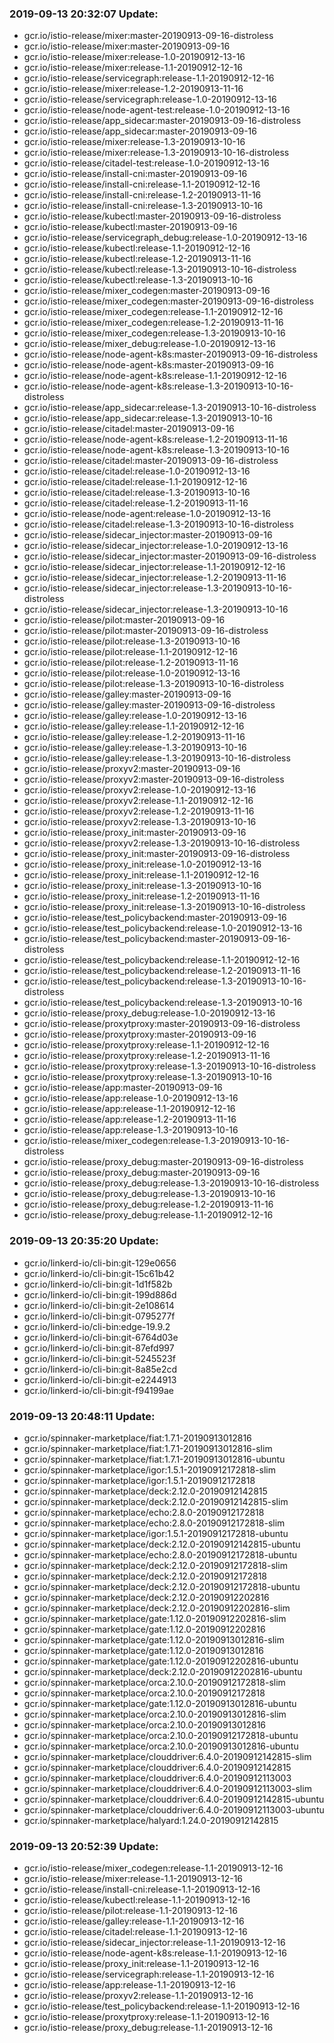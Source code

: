 ### 2019-09-13 20:32:07 Update:

- gcr.io/istio-release/mixer:master-20190913-09-16-distroless
- gcr.io/istio-release/mixer:master-20190913-09-16
- gcr.io/istio-release/mixer:release-1.0-20190912-13-16
- gcr.io/istio-release/mixer:release-1.1-20190912-12-16
- gcr.io/istio-release/servicegraph:release-1.1-20190912-12-16
- gcr.io/istio-release/mixer:release-1.2-20190913-11-16
- gcr.io/istio-release/servicegraph:release-1.0-20190912-13-16
- gcr.io/istio-release/node-agent-test:release-1.0-20190912-13-16
- gcr.io/istio-release/app_sidecar:master-20190913-09-16-distroless
- gcr.io/istio-release/app_sidecar:master-20190913-09-16
- gcr.io/istio-release/mixer:release-1.3-20190913-10-16
- gcr.io/istio-release/mixer:release-1.3-20190913-10-16-distroless
- gcr.io/istio-release/citadel-test:release-1.0-20190912-13-16
- gcr.io/istio-release/install-cni:master-20190913-09-16
- gcr.io/istio-release/install-cni:release-1.1-20190912-12-16
- gcr.io/istio-release/install-cni:release-1.2-20190913-11-16
- gcr.io/istio-release/install-cni:release-1.3-20190913-10-16
- gcr.io/istio-release/kubectl:master-20190913-09-16-distroless
- gcr.io/istio-release/kubectl:master-20190913-09-16
- gcr.io/istio-release/servicegraph_debug:release-1.0-20190912-13-16
- gcr.io/istio-release/kubectl:release-1.1-20190912-12-16
- gcr.io/istio-release/kubectl:release-1.2-20190913-11-16
- gcr.io/istio-release/kubectl:release-1.3-20190913-10-16-distroless
- gcr.io/istio-release/kubectl:release-1.3-20190913-10-16
- gcr.io/istio-release/mixer_codegen:master-20190913-09-16
- gcr.io/istio-release/mixer_codegen:master-20190913-09-16-distroless
- gcr.io/istio-release/mixer_codegen:release-1.1-20190912-12-16
- gcr.io/istio-release/mixer_codegen:release-1.2-20190913-11-16
- gcr.io/istio-release/mixer_codegen:release-1.3-20190913-10-16
- gcr.io/istio-release/mixer_debug:release-1.0-20190912-13-16
- gcr.io/istio-release/node-agent-k8s:master-20190913-09-16-distroless
- gcr.io/istio-release/node-agent-k8s:master-20190913-09-16
- gcr.io/istio-release/node-agent-k8s:release-1.1-20190912-12-16
- gcr.io/istio-release/node-agent-k8s:release-1.3-20190913-10-16-distroless
- gcr.io/istio-release/app_sidecar:release-1.3-20190913-10-16-distroless
- gcr.io/istio-release/app_sidecar:release-1.3-20190913-10-16
- gcr.io/istio-release/citadel:master-20190913-09-16
- gcr.io/istio-release/node-agent-k8s:release-1.2-20190913-11-16
- gcr.io/istio-release/node-agent-k8s:release-1.3-20190913-10-16
- gcr.io/istio-release/citadel:master-20190913-09-16-distroless
- gcr.io/istio-release/citadel:release-1.0-20190912-13-16
- gcr.io/istio-release/citadel:release-1.1-20190912-12-16
- gcr.io/istio-release/citadel:release-1.3-20190913-10-16
- gcr.io/istio-release/citadel:release-1.2-20190913-11-16
- gcr.io/istio-release/node-agent:release-1.0-20190912-13-16
- gcr.io/istio-release/citadel:release-1.3-20190913-10-16-distroless
- gcr.io/istio-release/sidecar_injector:master-20190913-09-16
- gcr.io/istio-release/sidecar_injector:release-1.0-20190912-13-16
- gcr.io/istio-release/sidecar_injector:master-20190913-09-16-distroless
- gcr.io/istio-release/sidecar_injector:release-1.1-20190912-12-16
- gcr.io/istio-release/sidecar_injector:release-1.2-20190913-11-16
- gcr.io/istio-release/sidecar_injector:release-1.3-20190913-10-16-distroless
- gcr.io/istio-release/sidecar_injector:release-1.3-20190913-10-16
- gcr.io/istio-release/pilot:master-20190913-09-16
- gcr.io/istio-release/pilot:master-20190913-09-16-distroless
- gcr.io/istio-release/pilot:release-1.3-20190913-10-16
- gcr.io/istio-release/pilot:release-1.1-20190912-12-16
- gcr.io/istio-release/pilot:release-1.2-20190913-11-16
- gcr.io/istio-release/pilot:release-1.0-20190912-13-16
- gcr.io/istio-release/pilot:release-1.3-20190913-10-16-distroless
- gcr.io/istio-release/galley:master-20190913-09-16
- gcr.io/istio-release/galley:master-20190913-09-16-distroless
- gcr.io/istio-release/galley:release-1.0-20190912-13-16
- gcr.io/istio-release/galley:release-1.1-20190912-12-16
- gcr.io/istio-release/galley:release-1.2-20190913-11-16
- gcr.io/istio-release/galley:release-1.3-20190913-10-16
- gcr.io/istio-release/galley:release-1.3-20190913-10-16-distroless
- gcr.io/istio-release/proxyv2:master-20190913-09-16
- gcr.io/istio-release/proxyv2:master-20190913-09-16-distroless
- gcr.io/istio-release/proxyv2:release-1.0-20190912-13-16
- gcr.io/istio-release/proxyv2:release-1.1-20190912-12-16
- gcr.io/istio-release/proxyv2:release-1.2-20190913-11-16
- gcr.io/istio-release/proxyv2:release-1.3-20190913-10-16
- gcr.io/istio-release/proxy_init:master-20190913-09-16
- gcr.io/istio-release/proxyv2:release-1.3-20190913-10-16-distroless
- gcr.io/istio-release/proxy_init:master-20190913-09-16-distroless
- gcr.io/istio-release/proxy_init:release-1.0-20190912-13-16
- gcr.io/istio-release/proxy_init:release-1.1-20190912-12-16
- gcr.io/istio-release/proxy_init:release-1.3-20190913-10-16
- gcr.io/istio-release/proxy_init:release-1.2-20190913-11-16
- gcr.io/istio-release/proxy_init:release-1.3-20190913-10-16-distroless
- gcr.io/istio-release/test_policybackend:master-20190913-09-16
- gcr.io/istio-release/test_policybackend:release-1.0-20190912-13-16
- gcr.io/istio-release/test_policybackend:master-20190913-09-16-distroless
- gcr.io/istio-release/test_policybackend:release-1.1-20190912-12-16
- gcr.io/istio-release/test_policybackend:release-1.2-20190913-11-16
- gcr.io/istio-release/test_policybackend:release-1.3-20190913-10-16-distroless
- gcr.io/istio-release/test_policybackend:release-1.3-20190913-10-16
- gcr.io/istio-release/proxy_debug:release-1.0-20190912-13-16
- gcr.io/istio-release/proxytproxy:master-20190913-09-16-distroless
- gcr.io/istio-release/proxytproxy:master-20190913-09-16
- gcr.io/istio-release/proxytproxy:release-1.1-20190912-12-16
- gcr.io/istio-release/proxytproxy:release-1.2-20190913-11-16
- gcr.io/istio-release/proxytproxy:release-1.3-20190913-10-16-distroless
- gcr.io/istio-release/proxytproxy:release-1.3-20190913-10-16
- gcr.io/istio-release/app:master-20190913-09-16
- gcr.io/istio-release/app:release-1.0-20190912-13-16
- gcr.io/istio-release/app:release-1.1-20190912-12-16
- gcr.io/istio-release/app:release-1.2-20190913-11-16
- gcr.io/istio-release/app:release-1.3-20190913-10-16
- gcr.io/istio-release/mixer_codegen:release-1.3-20190913-10-16-distroless
- gcr.io/istio-release/proxy_debug:master-20190913-09-16-distroless
- gcr.io/istio-release/proxy_debug:master-20190913-09-16
- gcr.io/istio-release/proxy_debug:release-1.3-20190913-10-16-distroless
- gcr.io/istio-release/proxy_debug:release-1.3-20190913-10-16
- gcr.io/istio-release/proxy_debug:release-1.2-20190913-11-16
- gcr.io/istio-release/proxy_debug:release-1.1-20190912-12-16
### 2019-09-13 20:35:20 Update:

- gcr.io/linkerd-io/cli-bin:git-129e0656
- gcr.io/linkerd-io/cli-bin:git-15c61b42
- gcr.io/linkerd-io/cli-bin:git-1d1f582b
- gcr.io/linkerd-io/cli-bin:git-199d886d
- gcr.io/linkerd-io/cli-bin:git-2e108614
- gcr.io/linkerd-io/cli-bin:git-0795277f
- gcr.io/linkerd-io/cli-bin:edge-19.9.2
- gcr.io/linkerd-io/cli-bin:git-6764d03e
- gcr.io/linkerd-io/cli-bin:git-87efd997
- gcr.io/linkerd-io/cli-bin:git-5245523f
- gcr.io/linkerd-io/cli-bin:git-8a85e2cd
- gcr.io/linkerd-io/cli-bin:git-e2244913
- gcr.io/linkerd-io/cli-bin:git-f94199ae
### 2019-09-13 20:48:11 Update:

- gcr.io/spinnaker-marketplace/fiat:1.7.1-20190913012816
- gcr.io/spinnaker-marketplace/fiat:1.7.1-20190913012816-slim
- gcr.io/spinnaker-marketplace/fiat:1.7.1-20190913012816-ubuntu
- gcr.io/spinnaker-marketplace/igor:1.5.1-20190912172818-slim
- gcr.io/spinnaker-marketplace/igor:1.5.1-20190912172818
- gcr.io/spinnaker-marketplace/deck:2.12.0-20190912142815
- gcr.io/spinnaker-marketplace/deck:2.12.0-20190912142815-slim
- gcr.io/spinnaker-marketplace/echo:2.8.0-20190912172818
- gcr.io/spinnaker-marketplace/echo:2.8.0-20190912172818-slim
- gcr.io/spinnaker-marketplace/igor:1.5.1-20190912172818-ubuntu
- gcr.io/spinnaker-marketplace/deck:2.12.0-20190912142815-ubuntu
- gcr.io/spinnaker-marketplace/echo:2.8.0-20190912172818-ubuntu
- gcr.io/spinnaker-marketplace/deck:2.12.0-20190912172818-slim
- gcr.io/spinnaker-marketplace/deck:2.12.0-20190912172818
- gcr.io/spinnaker-marketplace/deck:2.12.0-20190912172818-ubuntu
- gcr.io/spinnaker-marketplace/deck:2.12.0-20190912202816
- gcr.io/spinnaker-marketplace/deck:2.12.0-20190912202816-slim
- gcr.io/spinnaker-marketplace/gate:1.12.0-20190912202816-slim
- gcr.io/spinnaker-marketplace/gate:1.12.0-20190912202816
- gcr.io/spinnaker-marketplace/gate:1.12.0-20190913012816-slim
- gcr.io/spinnaker-marketplace/gate:1.12.0-20190913012816
- gcr.io/spinnaker-marketplace/gate:1.12.0-20190912202816-ubuntu
- gcr.io/spinnaker-marketplace/deck:2.12.0-20190912202816-ubuntu
- gcr.io/spinnaker-marketplace/orca:2.10.0-20190912172818-slim
- gcr.io/spinnaker-marketplace/orca:2.10.0-20190912172818
- gcr.io/spinnaker-marketplace/gate:1.12.0-20190913012816-ubuntu
- gcr.io/spinnaker-marketplace/orca:2.10.0-20190913012816-slim
- gcr.io/spinnaker-marketplace/orca:2.10.0-20190913012816
- gcr.io/spinnaker-marketplace/orca:2.10.0-20190912172818-ubuntu
- gcr.io/spinnaker-marketplace/orca:2.10.0-20190913012816-ubuntu
- gcr.io/spinnaker-marketplace/clouddriver:6.4.0-20190912142815-slim
- gcr.io/spinnaker-marketplace/clouddriver:6.4.0-20190912142815
- gcr.io/spinnaker-marketplace/clouddriver:6.4.0-20190912113003
- gcr.io/spinnaker-marketplace/clouddriver:6.4.0-20190912113003-slim
- gcr.io/spinnaker-marketplace/clouddriver:6.4.0-20190912142815-ubuntu
- gcr.io/spinnaker-marketplace/clouddriver:6.4.0-20190912113003-ubuntu
- gcr.io/spinnaker-marketplace/halyard:1.24.0-20190912142815
### 2019-09-13 20:52:39 Update:

- gcr.io/istio-release/mixer_codegen:release-1.1-20190913-12-16
- gcr.io/istio-release/mixer:release-1.1-20190913-12-16
- gcr.io/istio-release/install-cni:release-1.1-20190913-12-16
- gcr.io/istio-release/kubectl:release-1.1-20190913-12-16
- gcr.io/istio-release/pilot:release-1.1-20190913-12-16
- gcr.io/istio-release/galley:release-1.1-20190913-12-16
- gcr.io/istio-release/citadel:release-1.1-20190913-12-16
- gcr.io/istio-release/sidecar_injector:release-1.1-20190913-12-16
- gcr.io/istio-release/node-agent-k8s:release-1.1-20190913-12-16
- gcr.io/istio-release/proxy_init:release-1.1-20190913-12-16
- gcr.io/istio-release/servicegraph:release-1.1-20190913-12-16
- gcr.io/istio-release/app:release-1.1-20190913-12-16
- gcr.io/istio-release/proxyv2:release-1.1-20190913-12-16
- gcr.io/istio-release/test_policybackend:release-1.1-20190913-12-16
- gcr.io/istio-release/proxytproxy:release-1.1-20190913-12-16
- gcr.io/istio-release/proxy_debug:release-1.1-20190913-12-16
